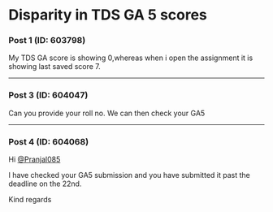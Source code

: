 # Disparity in TDS GA 5 scores

### Post 1 (ID: 603798)

My TDS GA score is showing 0,whereas when i open the assignment it is showing
last saved score 7.


---

### Post 3 (ID: 604047)

Can you provide your roll no. We can then check your GA5


---

### Post 4 (ID: 604068)

Hi [@Pranjal085](/u/pranjal085)

I have checked your GA5 submission and you have submitted it past the deadline
on the 22nd.

Kind regards

